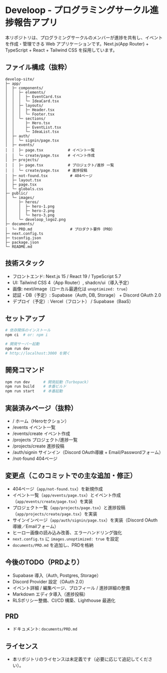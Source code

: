 # Develoop - プログラミングサークル進捗報告アプリ

本リポジトリは、プログラミングサークルのメンバーが進捗を共有し、イベントを作成・管理できる Web アプリケーションです。Next.js(App Router) + TypeScript + React + Tailwind CSS を採用しています。

## ファイル構成（抜粋）
```
develop-site/
├─ app/
│  ├─ components/
│  │  ├─ elements/
│  │  │  ├─ EventCard.tsx
│  │  │  └─ IdeaCard.tsx
│  │  ├─ layouts/
│  │  │  ├─ Header.tsx
│  │  │  └─ Footer.tsx
│  │  └─ sections/
│  │     ├─ Hero.tsx
│  │     ├─ EventList.tsx
│  │     └─ IdeaList.tsx
│  ├─ auth/
│  │  └─ signin/page.tsx
│  ├─ events/
│  │  ├─ page.tsx           # イベント一覧
│  │  └─ create/page.tsx    # イベント作成
│  ├─ projects/
│  │  ├─ page.tsx           # プロジェクト/進捗 一覧
│  │  └─ create/page.tsx    # 進捗投稿
│  ├─ not-found.tsx          # 404ページ
│  ├─ layout.tsx
│  ├─ page.tsx
│  └─ globals.css
├─ public/
│  └─ images/
│     ├─ heros/
│     │  ├─ hero-1.png
│     │  ├─ hero-2.png
│     │  └─ hero-3.png
│     └─ develoop_logo2.png
├─ documents/
│  └─ PRD.md                 # プロダクト要件（PRD）
├─ next.config.ts
├─ tsconfig.json
├─ package.json
└─ README.md
```

## 技術スタック
- フロントエンド: Next.js 15 / React 19 / TypeScript 5.7
- UI: Tailwind CSS 4（App Router）, shadcn/ui（導入予定）
- 画像: next/image（ローカル最適化は `unoptimized: true`）
- 認証・DB（予定）: Supabase（Auth, DB, Storage） + Discord OAuth 2.0
- デプロイ（予定）: Vercel（フロント） / Supabase（BaaS）

## セットアップ
```bash
# 依存関係のインストール
npm ci  # or: npm i

# 開発サーバー起動
npm run dev
# http://localhost:3000 を開く
```

## 開発コマンド
```bash
npm run dev      # 開発起動（Turbopack）
npm run build    # 本番ビルド
npm run start    # 本番起動
```

## 実装済みページ（抜粋）
- /               ホーム（Heroセクション）
- /events         イベント一覧
- /events/create  イベント作成
- /projects       プロジェクト/進捗一覧
- /projects/create 進捗投稿
- /auth/signin    サインイン（Discord OAuth導線 + Email/Passwordフォーム）
- /not-found      404ページ

## 変更点（このコミットでの主な追加・修正）
- 404ページ（`app/not-found.tsx`）を新規作成
- イベント一覧（`app/events/page.tsx`）とイベント作成（`app/events/create/page.tsx`）を実装
- プロジェクト一覧（`app/projects/page.tsx`）と進捗投稿（`app/projects/create/page.tsx`）を実装
- サインインページ（`app/auth/signin/page.tsx`）を実装（Discord OAuth 導線／Emailフォーム）
- ヒーロー画像の読み込み改善、エラーハンドリング強化
- `next.config.ts` に `images.unoptimized: true` を設定
- `documents/PRD.md` を追加し、PRDを格納

## 今後のTODO（PRDより）
- Supabase 導入（Auth, Postgres, Storage）
- Discord Provider 設定（OAuth 2.0）
- イベント詳細 / 編集ページ、プロフィール / 進捗詳細の整備
- Markdown エディタ導入（進捗投稿）
- RLSポリシー整備、CI/CD 構築、Lighthouse 最適化

## PRD
- ドキュメント: `documents/PRD.md`

## ライセンス
- 本リポジトリのライセンスは未定義です（必要に応じて追記してください）。
